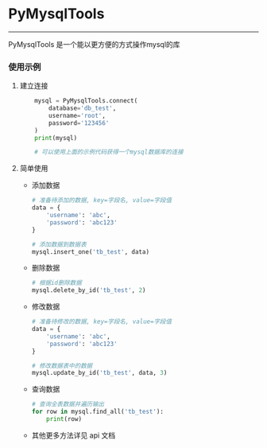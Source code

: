 
# PyMysqlTools

---
PyMysqlTools 是一个能以更方便的方式操作mysql的库


### 使用示例

1. 建立连接

   ```python
       mysql = PyMysqlTools.connect(
           database='db_test',
           username='root',
           password='123456'
       )
       print(mysql)
   
       # 可以使用上面的示例代码获得一个mysql数据库的连接
   ```

2. 简单使用

   - 添加数据

     ```python
     # 准备待添加的数据, key=字段名, value=字段值
     data = {
         'username': 'abc',
         'password': 'abc123'
     }
     
     # 添加数据到数据表
     mysql.insert_one('tb_test', data)
     ```

     

   - 删除数据

     ```python
     # 根据id删除数据
     mysql.delete_by_id('tb_test', 2)
     ```

     

   - 修改数据

     ```python
     # 准备待修改的数据, key=字段名, value=字段值
     data = {
         'username': 'abc',
         'password': 'abc123'
     }
     
     # 修改数据表中的数据
     mysql.update_by_id('tb_test', data, 3)
     ```

     

   - 查询数据

     ```python
     # 查询全表数据并遍历输出
     for row in mysql.find_all('tb_test'):
         print(row)
     ```

     

   - 其他更多方法详见 api 文档



